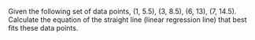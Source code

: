 Given the following set of data points, (1, 5.5), (3, 8.5), (6, 13), (7, 14.5). Calculate the equation of the straight line (linear regression line) that best fits these data points.


